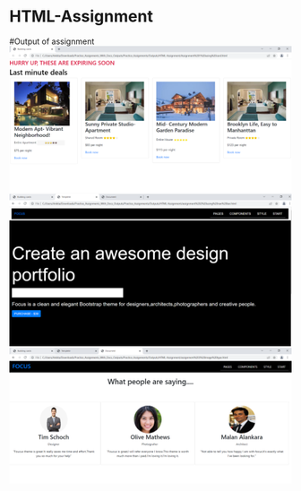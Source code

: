 # HTML-Assignment
#Output of assignment
![](Assignment1.PNG)
![](Assignment2.PNG)
![](Assignment3.PNG)
